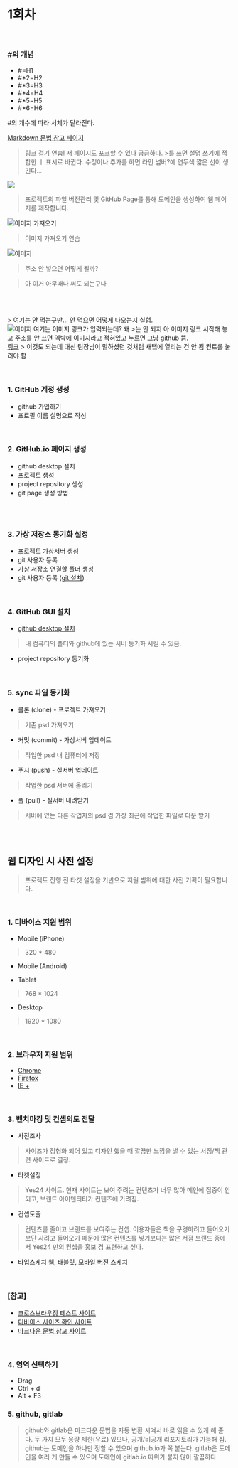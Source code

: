 # 1회차

<br>

### #의 개념
 - #=H1
 - #*2=H2
 - #*3=H3
 - #*4=H4
 - #*5=H5
 - #*6=H6

#의 개수에 따라 서체가 달라진다.

[Markdown 문법 참고 페이지](https://gist.github.com/ihoneymon/652be052a0727ad59601)
> 링크 걸기 연습! 저 페이지도 포크할 수 있나 궁금하다. >를 쓰면 설명 쓰기에 적합한  ㅣ  표시로 바뀐다. 수정이나 추가를 하면 라인 넘버?에 연두색 짧은 선이 생긴다...

![](https://i.imgur.com/NxoHnE8.png)
> 프로젝트의 파일 버전관리 및 GitHub Page를 통해 도메인을 생성하여 웹 페이지를 제작합니다.

![이미지 가져오기](https://img1.daumcdn.net/thumb/S272x320/?scode=mtistory2&fname=https%3A%2F%2Ft1.daumcdn.net%2Fcfile%2Ftistory%2F995C773E5B8523E320)
> 이미지 가져오기 연습

![이미지]()
> 주소 안 넣으면 어떻게 될까?


> 아
> 이거
> 아무때나 써도
> 되는구나

<br>

<br> > 여기는 안 먹는구만... 안 먹으면 어떻게 나오는지 실험.
<br> ![이미지]() 여기는 이미지 링크가 입력되는데? 왜 >는 안 되지 아 이미지 링크 시작해 놓고 주소를 안 쓰면 엑박에 이미지라고 적혀있고 누르면 그냥 github 뜸.
<br> [링크](http://www.naver.com)  > 이것도 되는데 대신 팀장님이 말하셨던 것처럼 새탭에 열리는 건 안 됨 컨트롤 눌러야 함



<br>

### 1. GitHub 계정 생성
- github 가입하기
- 프로필 이름 실명으로 작성

<br>

### 2. GitHub.io 페이지 생성
- github desktop 설치
- 프로젝트 생성
- project repository 생성
- git page 생성 방법

<br>
<br>

### 3. 가상 저장소 동기화 설정
- 프로젝트 가상서버 생성
- git 사용자 등록
- 가상 저장소 연결할 폴더 생성
- git 사용자 등록 ([git 설치](https://coding-factory.tistory.com/245))

<br>

### 4. GitHub GUI 설치
- [github desktop 설치](https://desktop.github.com/)
> 내 컴퓨터의 폴더와 github에 있는 서버 동기화 시킬 수 있음.
- project repository 동기화

<br>

### 5. sync 파일 동기화
- 클론 (clone) - 프로젝트 가져오기
> 기존 psd 가져오기
- 커밋 (commit) - 가상서버 업데이트
> 작업한 psd 내 컴퓨터에 저장
- 푸시 (push) - 실서버 업데이트
> 작업한 psd 서버에 올리기
- 풀 (pull) - 실서버 내려받기
> 서버에 있는 다른 작업자의 psd 겸 가장 최근에 작업한 파일로 다운 받기

<br>
<br>

## 웹 디자인 시 사전 설정
> 프로젝트 진행 전 타겟 설정을 기반으로 지원 범위에 대한 사전 기획이 필요합니다.

<br>

### 1. 디바이스 지원 범위
- Mobile (iPhone)
> 320 * 480
- Mobile (Android)
> 
- Tablet
> 768 * 1024
- Desktop
> 1920 * 1080

<br>

### 2. 브라우저 지원 범위
- [Chrome](https://www.google.com/intl/ko_ALL/chrome/)
- [Firefox](https://www.mozilla.org/ko/firefox/new/)
- [IE +](https://support.microsoft.com/ko-kr/help/17621/internet-explorer-downloads)

<br>

### 3. 벤치마킹 및 컨셉의도 전달
- 사전조사
> 사이즈가 정형화 되어 있고 디자인 했을 때 깔끔한 느낌을 낼 수 있는 서점/책 관련 사이트로 결정.
- 타겟설정
> Yes24 사이트. 현재 사이트는 보여 주려는 컨텐츠가 너무 많아 메인에 집중이 안 되고, 브랜드 아이덴티티가 컨텐츠에 가려짐.
- 컨셉도출
> 컨텐츠를 줄이고 브랜드를 보여주는 컨셉. 이용자들은 책을 구경하려고 들어오기보단 사려고 들어오기 때문에 많은 컨텐츠를 넣기보다는 많은 서점 브랜드 중에서 Yes24 만의 컨셉을 홍보 겸 표현하고 싶다. 
- 타입스케치
[웹, 태블릿, 모바일 버전 스케치](images/wireframe.pdf)

<br>

### [참고]
- [크로스브라우징 테스트 사이트](http://iloveadaptive.com/url/)
- [디바이스 사이즈 확인 사이트](http://screensiz.es/phone)
- [마크다운 문법 참고 사이트](https://gist.github.com/ihoneymon/652be052a0727ad59601)

<br>

### 4. 영역 선택하기
- Drag
- Ctrl + d
- Alt + F3

### 5. github, gitlab 
> github와 gitlab은 마크다운 문법을 자동 변환 시켜서 바로 읽을 수 있게 해 준다.
> 두 가지 모두 용량 제한(유료) 있으나, 공개/비공개 리포지토리가 가능해 짐.
> github는 도메인을 하나만 정할 수 있으며 github.io가 꼭 붙는다.
> gitlab은 도메인을 여러 개 만들 수 있으며 도메인에 gitlab.io 따위가 붙지 않아 깔끔하다.